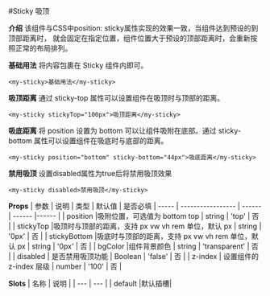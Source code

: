 #Sticky 吸顶

**介绍**
该组件与CSS中position: sticky属性实现的效果一致，当组件达到预设的到顶部距离时， 就会固定在指定位置，组件位置大于预设的顶部距离时，会重新按照正常的布局排列。


**基础用法**
将内容包裹在 Sticky 组件内即可。
```
<my-sticky>基础用法</my-sticky>

```

**吸顶距离**
通过 sticky-top 属性可以设置组件在吸顶时与顶部的距离。
```
<my-sticky stickyTop="100px">吸顶距离</my-sticky>

```

**吸底距离**
将 position 设置为 bottom 可以让组件吸附在底部。通过 sticky-bottom 属性可以设置组件在吸底时与底部的距离。
```
<my-sticky position="bottom" sticky-bottom="44px">吸底距离</my-sticky>

```

**禁用吸顶**
设置disabled属性为true后将禁用吸顶效果
```
<my-sticky disabled>禁用吸顶</my-sticky>

```


**Props**
| 参数 | 说明 | 类型 | 默认值 | 是否必填
| ----- | ----------------- | ------ | ------ |------ |
| position |吸附位置，可选值为 bottom top | string | 'top' | 否 |
| stickyTop |吸顶时与顶部的距离，支持 px vw vh rem 单位，默认 px | string | '0px' | 否 |
| stickyBottom |吸底时与顶部的距离，支持 px vw vh rem 单位，默认 px | string | '0px' | 否 |
| bgColor |组件背景颜色 | string | 'transparent' | 否 |
| disabled | 是否禁用吸顶功能 | Boolean | 'false' | 否 |
| z-index | 设置组件的 z-index 层级 | number | '100' | 否 |


**Slots**
| 名称 | 说明 |
| --- | --- |
| default |默认插槽|